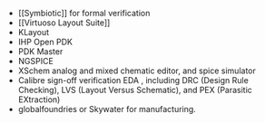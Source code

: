 - [[Symbiotic]] for formal verification
- [[Virtuoso Layout Suite]]
- KLayout
- IHP Open PDK 
- PDK Master
- NGSPICE
- XSchem analog and mixed chematic editor, and spice simulator
- Calibre sign-off verification EDA , including DRC (Design Rule Checking), LVS (Layout Versus Schematic), and PEX (Parasitic EXtraction)
- globalfoundries or Skywater for manufacturing.



  





